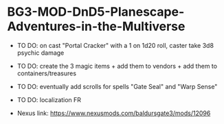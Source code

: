 # BG3-MOD-DnD5-Planescape-Adventures-in-the-Multiverse

- TO DO: on cast "Portal Cracker" with a 1 on 1d20 roll, caster take 3d8 psychic damage 
- TO DO: create the 3 magic items + add them to vendors + add them to containers/treasures
- TO DO: eventually add scrolls for spells "Gate Seal" and "Warp Sense"
- TO DO: localization FR

- Nexus link: https://www.nexusmods.com/baldursgate3/mods/12096
